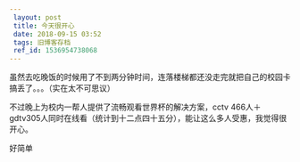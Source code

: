 ```yaml
---
 layout: post
 title: 今天很开心
 date: 2018-09-15 03:52
 tags: 旧博客存档
 ref_id: 1536954738068
---
```

虽然去吃晚饭的时候用了不到两分钟时间，连落楼梯都还没走完就把自己的校园卡搞丢了。。。（实在太不可思议）



不过晚上为校内一帮人提供了流畅观看世界杯的解决方案，cctv 466人＋gdtv305人同时在线看（统计到十二点四十五分），能让这么多人受惠，我觉得很开心。



好简单

